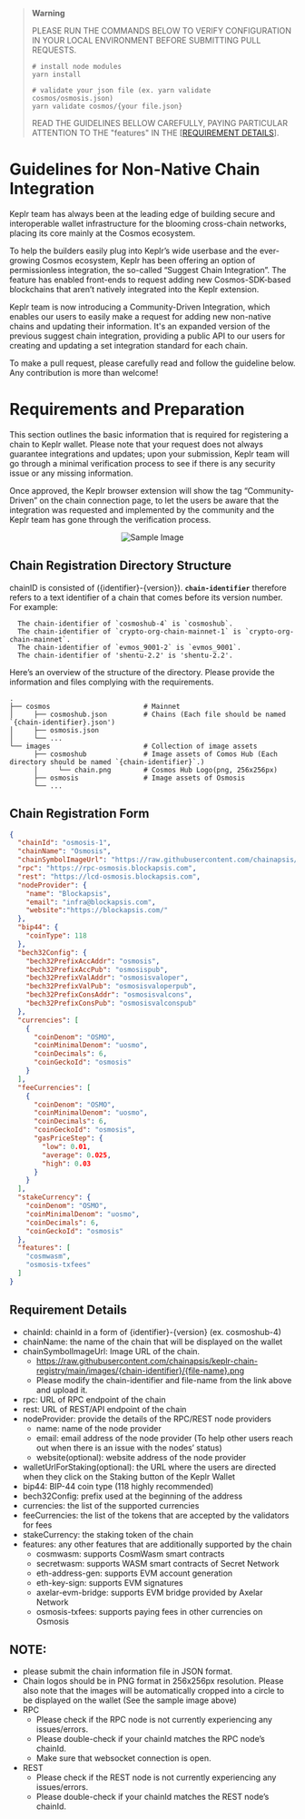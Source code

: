 > **Warning**
> 
> PLEASE RUN THE COMMANDS BELOW TO VERIFY CONFIGURATION IN YOUR LOCAL ENVIRONMENT BEFORE SUBMITTING PULL REQUESTS.
> ```shell
> # install node modules
> yarn install
> 
> # validate your json file (ex. yarn validate cosmos/osmosis.json)
> yarn validate cosmos/{your file.json}
> ```
> 
> READ THE GUIDELINES BELLOW CAREFULLY, PAYING PARTICULAR ATTENTION TO THE "features" IN THE [[REQUIREMENT DETAILS](https://github.com/chainapsis/keplr-chain-registry#requirement-details)].


# Guidelines for Non-Native Chain Integration 

Keplr team has always been at the leading edge of building secure and interoperable wallet infrastructure for the blooming cross-chain networks, placing its core mainly at the Cosmos ecosystem.

To help the builders easily plug into Keplr’s wide userbase and the ever-growing Cosmos ecosystem, Keplr has been offering an option of permissionless integration, the so-called “Suggest Chain Integration”. The feature has enabled front-ends to request adding new Cosmos-SDK-based blockchains that aren’t natively integrated into the Keplr extension.

Keplr team is now introducing a Community-Driven Integration, which enables our users to easily make a request for adding new non-native chains and updating their information. It's an expanded version of the previous suggest chain integration, providing a public API to our users for creating and updating a set integration standard for each chain.

To make a pull request, please carefully read and follow the guideline below. Any contribution is more than welcome!

# Requirements and Preparation

This section outlines the basic information that is required for registering a chain to Keplr wallet.  Please note that your request does not always guarantee integrations and updates; upon your submission, Keplr team will go through a minimal verification process to see if there is any security issue or any missing information.

Once approved, the Keplr browser extension will show the tag “Community-Driven” on the chain connection page, to let the users be aware that the integration was requested and implemented by the community and the Keplr team has gone through the verification process.

<p align="center">
  <img src="https://i.imgur.com/f9UEOIR.png" alt="Sample Image"/>
</p>

## Chain Registration Directory Structure

chainID is consisted of ({identifier}-{version}). **`chain-identifier`** therefore refers to a text identifier of a chain that comes before its version number. For example:

```
  The chain-identifier of `cosmoshub-4` is `cosmoshub`.
  The chain-identifier of `crypto-org-chain-mainnet-1` is `crypto-org-chain-mainnet`.
  The chain-identifier of `evmos_9001-2` is `evmos_9001`.
  The chain-identifier of 'shentu-2.2' is 'shentu-2.2'.
```

Here’s an overview of the structure of the directory. Please provide the information and files complying with the requirements.

```
.
├── cosmos                       # Mainnet
│     ├── cosmoshub.json         # Chains (Each file should be named `{chain-identifier}.json')
│     ├── osmosis.json
│     └── ...
└── images                       # Collection of image assets
      ├── cosmoshub              # Image assets of Comos Hub (Each directory should be named `{chain-identifier}`.)
      │     └── chain.png        # Cosmos Hub Logo(png, 256x256px)
      ├── osmosis                # Image assets of Osmosis
      └── ...
```

## Chain Registration Form

```json
{
  "chainId": "osmosis-1",
  "chainName": "Osmosis",
  "chainSymbolImageUrl": "https://raw.githubusercontent.com/chainapsis/keplr-chain-registry/main/images/osmosis/chain.png",
  "rpc": "https://rpc-osmosis.blockapsis.com",
  "rest": "https://lcd-osmosis.blockapsis.com",
  "nodeProvider": {
    "name": "Blockapsis",
    "email": "infra@blockapsis.com",
    "website":"https://blockapsis.com/"
  },
  "bip44": {
    "coinType": 118
  },
  "bech32Config": {
    "bech32PrefixAccAddr": "osmosis",
    "bech32PrefixAccPub": "osmosispub",
    "bech32PrefixValAddr": "osmosisvaloper",
    "bech32PrefixValPub": "osmosisvaloperpub",
    "bech32PrefixConsAddr": "osmosisvalcons",
    "bech32PrefixConsPub": "osmosisvalconspub"
  },
  "currencies": [
    {
      "coinDenom": "OSMO",
      "coinMinimalDenom": "uosmo",
      "coinDecimals": 6,
      "coinGeckoId": "osmosis"
    }
  ],
  "feeCurrencies": [
    {
      "coinDenom": "OSMO",
      "coinMinimalDenom": "uosmo",
      "coinDecimals": 6,
      "coinGeckoId": "osmosis",
      "gasPriceStep": {
        "low": 0.01,
        "average": 0.025,
        "high": 0.03
      }
    }
  ],
  "stakeCurrency": {
    "coinDenom": "OSMO",
    "coinMinimalDenom": "uosmo",
    "coinDecimals": 6,
    "coinGeckoId": "osmosis"
  },
  "features": [
    "cosmwasm",
    "osmosis-txfees"
  ]
}
```

## Requirement Details

- chainId: chainId in a form of {identifier}-{version} (ex. cosmoshub-4)
- chainName: the name of the chain that will be displayed on the wallet
- chainSymbolImageUrl: Image URL of the chain.
  - https://raw.githubusercontent.com/chainapsis/keplr-chain-registry/main/images/{chain-identifier}/{file-name}.png
  - Please modify the chain-identifier and file-name from the link above and upload it.
- rpc: URL of RPC endpoint of the chain
- rest: URL of REST/API endpoint of the chain
- nodeProvider: provide the details of the RPC/REST node providers
    - name: name of the node provider
    - email: email address of the node provider (To help other users reach out when there is an  issue with the nodes’ status)
    - website(optional): website address of the node provider
- walletUrlForStaking(optional): the URL where the users are directed when they click on the Staking button of the Keplr Wallet
- bip44: BIP-44 coin type (118 highly recommended)
- bech32Config: prefix used at the beginning of the address
- currencies: the list of the supported currencies
- feeCurrencies: the list of the tokens that are accepted by the validators for fees
- stakeCurrency: the staking token of the chain
- features: any other features that are additionally supported by the chain
    - cosmwasm: supports CosmWasm smart contracts
    - secretwasm: supports WASM smart contracts of Secret Network
    - eth-address-gen: supports EVM account generation
    - eth-key-sign: supports EVM signatures
    - axelar-evm-bridge: supports EVM bridge provided by Axelar Network
    - osmosis-txfees: supports paying fees in other currencies on Osmosis

## NOTE:

- please submit the chain information file in JSON format.
- Chain logos should be in PNG format in 256x256px resolution. Please also note that the images will be automatically cropped into a circle to be displayed on the wallet (See the sample image above)
- RPC
    - Please check if the RPC node is not currently experiencing any issues/errors.
    - Please double-check if your chainId matches the RPC node’s chainId.
    - Make sure that websocket connection is open.
- REST
    - Please check if the REST node is not currently experiencing any issues/errors.
    - Please double-check if your chainId matches the REST node’s chainId.
